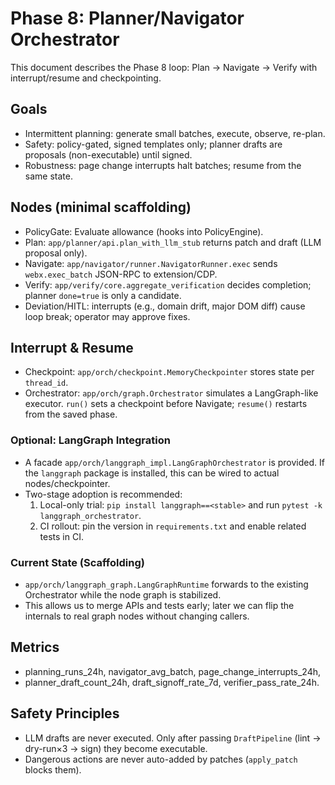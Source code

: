 # Phase 8: Planner/Navigator Orchestrator

This document describes the Phase 8 loop: Plan → Navigate → Verify with interrupt/resume and checkpointing.

## Goals

- Intermittent planning: generate small batches, execute, observe, re-plan.
- Safety: policy-gated, signed templates only; planner drafts are proposals (non-executable) until signed.
- Robustness: page change interrupts halt batches; resume from the same state.

## Nodes (minimal scaffolding)

- PolicyGate: Evaluate allowance (hooks into PolicyEngine).
- Plan: `app/planner/api.plan_with_llm_stub` returns patch and draft (LLM proposal only).
- Navigate: `app/navigator/runner.NavigatorRunner.exec` sends `webx.exec_batch` JSON-RPC to extension/CDP.
- Verify: `app/verify/core.aggregate_verification` decides completion; planner `done=true` is only a candidate.
- Deviation/HITL: interrupts (e.g., domain drift, major DOM diff) cause loop break; operator may approve fixes.

## Interrupt & Resume

- Checkpoint: `app/orch/checkpoint.MemoryCheckpointer` stores state per `thread_id`.
- Orchestrator: `app/orch/graph.Orchestrator` simulates a LangGraph-like executor. `run()` sets a checkpoint before Navigate; `resume()` restarts from the saved phase.

### Optional: LangGraph Integration

- A facade `app/orch/langgraph_impl.LangGraphOrchestrator` is provided. If the `langgraph` package is installed, this can be wired to actual nodes/checkpointer.
- Two-stage adoption is recommended:
  1) Local-only trial: `pip install langgraph==<stable>` and run `pytest -k langgraph_orchestrator`.
  2) CI rollout: pin the version in `requirements.txt` and enable related tests in CI.

### Current State (Scaffolding)

- `app/orch/langgraph_graph.LangGraphRuntime` forwards to the existing Orchestrator while the node graph is stabilized.
- This allows us to merge APIs and tests early; later we can flip the internals to real graph nodes without changing callers.

## Metrics

- planning_runs_24h, navigator_avg_batch, page_change_interrupts_24h,
- planner_draft_count_24h, draft_signoff_rate_7d, verifier_pass_rate_24h.

## Safety Principles

- LLM drafts are never executed. Only after passing `DraftPipeline` (lint → dry-run×3 → sign) they become executable.
- Dangerous actions are never auto-added by patches (`apply_patch` blocks them).
